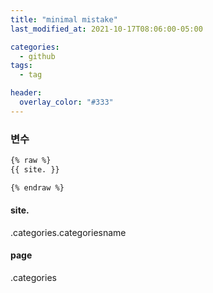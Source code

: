 ```yaml
---
title: "minimal mistake"
last_modified_at: 2021-10-17T08:06:00-05:00

categories:
  - github
tags:
  - tag

header:
  overlay_color: "#333"
---
```


### 변수
```html
{% raw %}
{{ site. }}

{% endraw %}
```
#### site.

.categories.categoriesname


#### page

.categories
